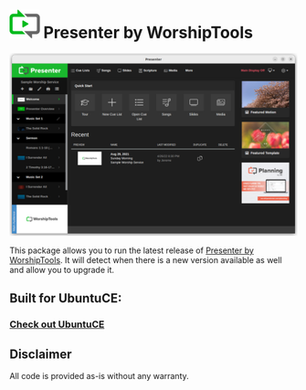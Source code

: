 <h1><img src="https://raw.githubusercontent.com/jeremehancock/presenter-by-worship-tools/master/presenter-logo.png" height="50" /> Presenter by WorshipTools</h1>

<img src="https://raw.githubusercontent.com/jeremehancock/presenter-by-worship-tools/master/presenter-job.png" />

This package allows you to run the latest release of [Presenter by WorshipTools](https://www.worshiptools.com/en-us/presenter/). It will detect when there is a new version available as well and allow you to upgrade it.

## Built for UbuntuCE:

### [Check out UbuntuCE](https://ubuntuce.com/)

## Disclaimer

All code is provided as-is without any warranty.
